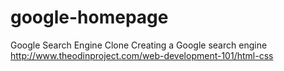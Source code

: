 # google-homepage
Google Search Engine Clone
Creating a Google search engine
http://www.theodinproject.com/web-development-101/html-css